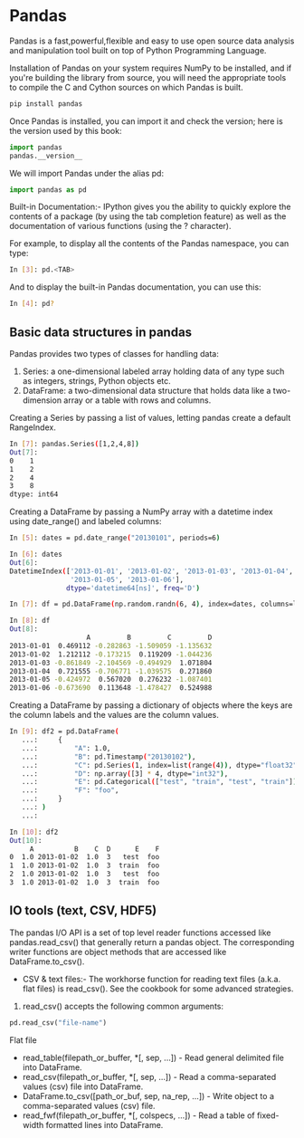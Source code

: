 # Pandas

Pandas is a fast,powerful,flexible and easy to use open source data analysis and manipulation tool built on top of Python Programming Language.

Installation of Pandas on your system requires NumPy to be installed, and if you're building the library from source, you will need the appropriate tools to compile the C and Cython sources on which Pandas is built.

```bash
pip install pandas
```

Once Pandas is installed, you can import it and check the version; here is the version used by this book:

```py
import pandas
pandas.__version__
```

We will import Pandas under the alias pd:

```py
import pandas as pd
```

Built-in Documentation:- IPython gives you the ability to quickly explore the contents of a package (by using the tab completion feature) as well as the documentation of various functions (using the ? character).

For example, to display all the contents of the Pandas namespace, you can type:

```bash
In [3]: pd.<TAB>
```

And to display the built-in Pandas documentation, you can use this:

```bash
In [4]: pd?
```

## Basic data structures in pandas

Pandas provides two types of classes for handling data:

1. Series: a one-dimensional labeled array holding data of any type such as integers, strings, Python objects etc.
2. DataFrame: a two-dimensional data structure that holds data like a two-dimension array or a table with rows and columns.

Creating a Series by passing a list of values, letting pandas create a default RangeIndex.

```bash
In [7]: pandas.Series([1,2,4,8])
Out[7]: 
0    1
1    2
2    4
3    8
dtype: int64
```

Creating a DataFrame by passing a NumPy array with a datetime index using date_range() and labeled columns:

```bash
In [5]: dates = pd.date_range("20130101", periods=6)

In [6]: dates
Out[6]: 
DatetimeIndex(['2013-01-01', '2013-01-02', '2013-01-03', '2013-01-04',
               '2013-01-05', '2013-01-06'],
              dtype='datetime64[ns]', freq='D')

In [7]: df = pd.DataFrame(np.random.randn(6, 4), index=dates, columns=list("ABCD"))

In [8]: df
Out[8]: 
                   A         B         C         D
2013-01-01  0.469112 -0.282863 -1.509059 -1.135632
2013-01-02  1.212112 -0.173215  0.119209 -1.044236
2013-01-03 -0.861849 -2.104569 -0.494929  1.071804
2013-01-04  0.721555 -0.706771 -1.039575  0.271860
2013-01-05 -0.424972  0.567020  0.276232 -1.087401
2013-01-06 -0.673690  0.113648 -1.478427  0.524988
```

Creating a DataFrame by passing a dictionary of objects where the keys are the column labels and the values are the column values.

```bash
In [9]: df2 = pd.DataFrame(
   ...:     {
   ...:         "A": 1.0,
   ...:         "B": pd.Timestamp("20130102"),
   ...:         "C": pd.Series(1, index=list(range(4)), dtype="float32"),
   ...:         "D": np.array([3] * 4, dtype="int32"),
   ...:         "E": pd.Categorical(["test", "train", "test", "train"]),
   ...:         "F": "foo",
   ...:     }
   ...: )
   ...: 

In [10]: df2
Out[10]: 
     A          B    C  D      E    F
0  1.0 2013-01-02  1.0  3   test  foo
1  1.0 2013-01-02  1.0  3  train  foo
2  1.0 2013-01-02  1.0  3   test  foo
3  1.0 2013-01-02  1.0  3  train  foo
```

## IO tools (text, CSV, HDF5)

The pandas I/O API is a set of top level reader functions accessed like pandas.read_csv() that generally return a pandas object. The corresponding writer functions are object methods that are accessed like DataFrame.to_csv().

- CSV & text files:- The workhorse function for reading text files (a.k.a. flat files) is read_csv(). See the cookbook for some advanced strategies.

1. read_csv() accepts the following common arguments:

```py
pd.read_csv("file-name")
```

Flat file

- read_table(filepath_or_buffer, *[, sep, ...]) - Read general delimited file into DataFrame.
- read_csv(filepath_or_buffer, *[, sep, ...]) - Read a comma-separated values (csv) file into DataFrame.
- DataFrame.to_csv([path_or_buf, sep, na_rep, ...]) - Write object to a comma-separated values (csv) file.
- read_fwf(filepath_or_buffer, *[, colspecs, ...]) - Read a table of fixed-width formatted lines into DataFrame.
